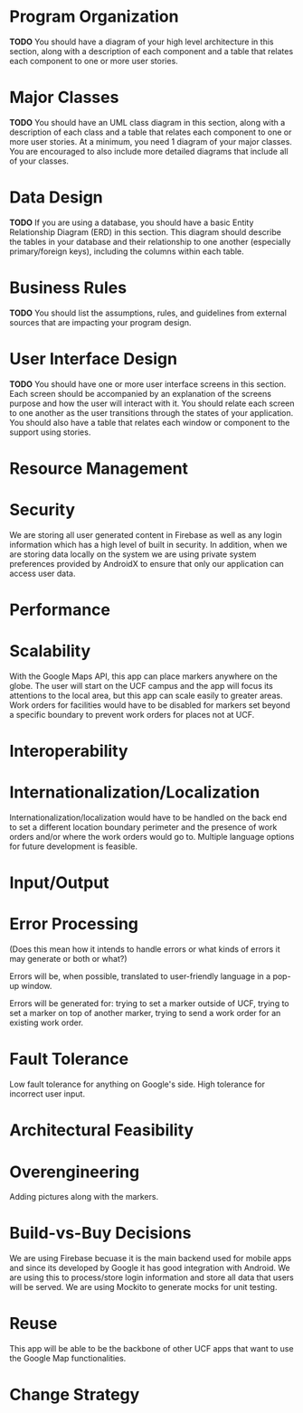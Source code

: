 # Program Organization

**TODO** You should have a diagram of your high level architecture in this section, along with a description of each component and a table that relates each component to one or more user stories.

# Major Classes

**TODO** You should have an UML class diagram in this section, along with a description of each class and a table that relates each component to one or more user stories. At a minimum, you need 1 diagram of your major classes. You are encouraged to also include more detailed diagrams that include all of your classes. 

# Data Design

**TODO** If you are using a database, you should have a basic Entity Relationship Diagram (ERD) in this section. This diagram should describe the tables in your database and their relationship to one another (especially primary/foreign keys), including the columns within each table. 

# Business Rules

**TODO** You should list the assumptions, rules, and guidelines from external sources that are impacting your program design. 

# User Interface Design

**TODO** You should have one or more user interface screens in this section. Each screen should be accompanied by an explanation of the screens purpose and how the user will interact with it. You should relate each screen to one another as the user transitions through the states of your application. You should also have a table that relates each window or component to the support using stories. 

# Resource Management

# Security

We are storing all user generated content in Firebase as well as any login information which has a high level of built in security. In addition, when we are storing data locally on the system we are using private system preferences provided by AndroidX to ensure that only our application can access user data.

# Performance



# Scalability

With the Google Maps API, this app can place markers anywhere on the globe. The user will start on the UCF campus and the app will focus its attentions to the local area, but this app can scale easily to greater areas. Work orders for facilities would have to be disabled for markers set beyond a specific boundary to prevent work orders for places not at UCF. 

# Interoperability

# Internationalization/Localization

Internationalization/localization would have to be handled on the back end to set a different location boundary perimeter and the presence of work orders and/or where the work orders would go to. Multiple language options for future development is feasible. 

# Input/Output

# Error Processing

(Does this mean how it intends to handle errors or what kinds of errors it may generate or both or what?) 

Errors will be, when possible, translated to user-friendly language in a pop-up window. 

Errors will be generated for: trying to set a marker outside of UCF, trying to set a marker on top of another marker, trying to send a work order for an existing work order. 

# Fault Tolerance

Low fault tolerance for anything on Google's side. High tolerance for incorrect user input. 

# Architectural Feasibility

# Overengineering

Adding pictures along with the markers. 

# Build-vs-Buy Decisions

We are using Firebase becuase it is the main backend used for mobile apps and since its developed by Google it has good integration with Android. We are using this to process/store login information and store all data that users will be served.
We are using Mockito to generate mocks for unit testing.

# Reuse

This app will be able to be the backbone of other UCF apps that want to use the Google Map functionalities. 

# Change Strategy

